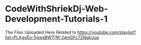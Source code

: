 # CodeWithShriekDj-Web-Development-Tutorials-1
The Files Uploaded Here Related to https://youtube.com/playlist?list=PLAgvEo-5gwsBWTj1K-2wnGFc7ZNskiJux
